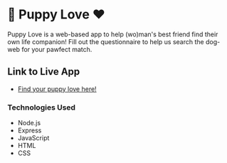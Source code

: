 # :dog: Puppy Love :heart:

Puppy Love is a web-based app to help (wo)man's best friend find their own life companion! Fill out the questionnaire to help us search the dog-web for your pawfect match.

## Link to Live App

* [Find your puppy love here!](https://serene-hamlet-73684.herokuapp.com/)

### Technologies Used

* Node.js
* Express
* JavaScript
* HTML
* CSS
